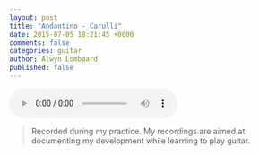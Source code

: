 ```yaml
---
layout: post
title: "Andantino - Carulli"
date: 2015-07-05 18:21:45 +0000
comments: false
categories: guitar
author: Alwyn Lombaard
published: false
---
```


<audio controls>
  <source src="/music/Carulli_Antantino_20150705_113534.mp3" type="audio/mpeg">
</audio>

>Recorded during my practice. My recordings are aimed at documenting my development while learning to play guitar. 